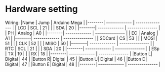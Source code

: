 # Hardware setting
Wiring:
|Name    | Jump          |   Arduino Mega  |
|--------| ------------- | --------------- |
| LCD    |       SCL     |      21         |
|        |       SDA     |      20         |
|--------| ------------- | --------------- |
| PH     |    Analog     |      A0         |
|--------| ------------- | --------------- |
| EC     |    Analog     |      A1         |
|--------| ------------- | --------------- |
| SDCard |       CS      |      53         |
|        |       MOSI    |      51         |
|        |       CLK     |      52         |
|        |       MISO    |      50         |
|--------| ------------- | --------------- |
| RTC    |       SCL     |      21         |
|        |       SDA     |      20         |
|--------| ------------- | --------------- |
| ESp    |       TX      |      19         |
|        |       RX      |      18         |
|--------| ------------- | --------------- |
|Button L|    Digital    |      44         |
|Button R|    Digital    |      45         |
|Button U|    Digital    |      46         |
|Button D|    Digital    |      47         |
|Button E|    Digital    |      48         |
|--------| ------------- | --------------- |


